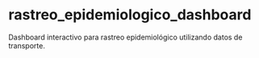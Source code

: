 # rastreo_epidemiologico_dashboard
Dashboard interactivo para rastreo epidemiológico utilizando datos de transporte.
